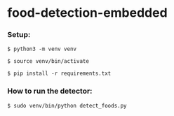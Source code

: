 # food-detection-embedded

### Setup:
```
$ python3 -m venv venv

$ source venv/bin/activate

$ pip install -r requirements.txt
```

### How to run the detector:
```
$ sudo venv/bin/python detect_foods.py
```
